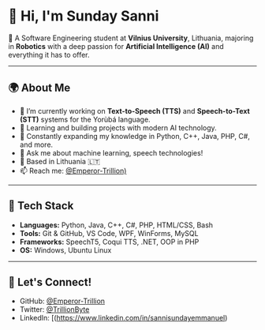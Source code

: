 # 👋 Hi, I'm Sunday Sanni

🚀 A Software Engineering student at **Vilnius University**, Lithuania, majoring in **Robotics** with a deep passion for **Artificial Intelligence (AI)** and everything it has to offer.

---

## 🌍 About Me
- 🔭 I’m currently working on **Text-to-Speech (TTS)** and **Speech-to-Text (STT)** systems for the Yorùbá language.
- 🤖 Learning and building projects with modern AI technology.
- 🌱 Constantly expanding my knowledge in Python, C++, Java, PHP, C#, and more.
- 💬 Ask me about machine learning, speech technologies!
- 📍 Based in Lithuania 🇱🇹
- 📫 Reach me: [@Emperor-Trillion)](https://github.com/Emperor-Trillion)

---

## 🔧 Tech Stack
- **Languages:** Python, Java, C++, C#, PHP, HTML/CSS, Bash
- **Tools:** Git & GitHub, VS Code, WPF, WinForms, MySQL
- **Frameworks:** SpeechT5, Coqui TTS, .NET, OOP in PHP
- **OS:** Windows, Ubuntu Linux

---

## 🌱 Let's Connect!

- GitHub: [@Emperor-Trillion](https://github.com/Emperor-Trillion)
- Twitter: [@TrillionByte](https://x.com/TrillionByte)
- LinkedIn: [(https://www.linkedin.com/in/sannisundayemmanuel)


